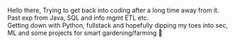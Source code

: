Hello there, 
Trying to get back into coding after a long time away from it. Past exp from Java, SQL and info mgmt ETL etc.  
Getting down with Python, fullstack and hopefully dipping my toes into sec, ML and some projects for smart gardening/farming 🌱



<!---
Dannyboy1891/Dannyboy1891 is a ✨ special ✨ repository because its `README.md` (this file) appears on your GitHub profile.
You can click the Preview link to take a look at your changes.
--->
